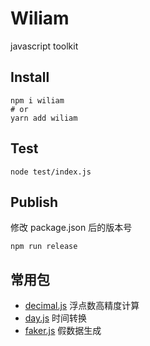 # Wiliam

javascript toolkit

## Install

```shell
npm i wiliam
# or
yarn add wiliam
```

## Test

```shell
node test/index.js
```

## Publish

修改 package.json 后的版本号

```shell
npm run release
```

## 常用包

- [decimal.js](https://www.npmjs.com/package/decimal.js) 浮点数高精度计算
- [day.js](https://www.npmjs.com/package/dayjs) 时间转换
- [faker.js](https://www.npmjs.com/package/faker) 假数据生成
